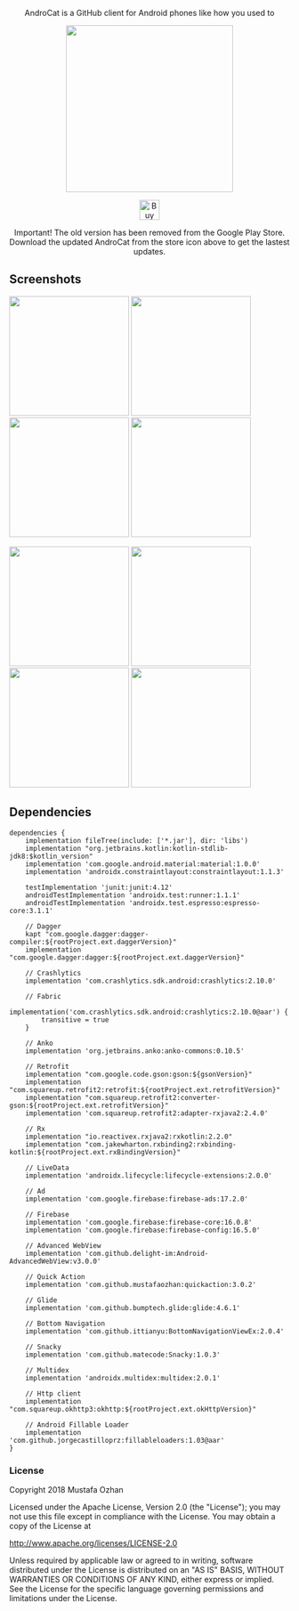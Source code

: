 <p align="center">AndroCat is a GitHub client for Android phones like how you used to</p>
<p align="center"><a href="https://play.google.com/store/apps/details?id=mustafaozhan.github.com.androcat"><img src="https://play.google.com/intl/en_us/badges/images/generic/en_badge_web_generic.png" width="300px"></a></p>
<p align="center"><a href='https://ko-fi.com/B0B2TZMH' target='_blank'><img height='36' style='border:0px;height:36px;' src='https://az743702.vo.msecnd.net/cdn/kofi1.png?v=2' border='0' alt='Buy Me a Coffee at ko-fi.com' /></a></p>
<p align="center">Important! The old version has been removed from the Google Play Store. Download the updated AndroCat from the store icon above to get the lastest updates.</p>



## Screenshots


<img src="https://i.postimg.cc/mLGX9fWV/1.png?dl=1" width="215px"/> <img src="https://i.postimg.cc/SS7Z7Ty4/2.png?dl=1" width="215px"/> <img src="https://i.postimg.cc/NQSPg2N3/3.png?dl=1" width="215px"/> <img src="https://i.postimg.cc/LHPQh4wn/4.png?dl=1" width="215px"/>

<img src="https://i.postimg.cc/D78MkPcQ/5.png?dl=1" width="215px"/> <img src="https://i.postimg.cc/jt8FFFyd/6.png?dl=1" width="215px"/> <img src="https://i.postimg.cc/pVWs0fTF/7.png?dl=1" width="215px"/> <img src="https://i.postimg.cc/V1mZL8Rk/8.png?dl=1" width="215px"/>

## Dependencies
```
dependencies {
    implementation fileTree(include: ['*.jar'], dir: 'libs')
    implementation "org.jetbrains.kotlin:kotlin-stdlib-jdk8:$kotlin_version"
    implementation 'com.google.android.material:material:1.0.0'
    implementation 'androidx.constraintlayout:constraintlayout:1.1.3'

    testImplementation 'junit:junit:4.12'
    androidTestImplementation 'androidx.test:runner:1.1.1'
    androidTestImplementation 'androidx.test.espresso:espresso-core:3.1.1'

    // Dagger
    kapt "com.google.dagger:dagger-compiler:${rootProject.ext.daggerVersion}"
    implementation "com.google.dagger:dagger:${rootProject.ext.daggerVersion}"

    // Crashlytics
    implementation 'com.crashlytics.sdk.android:crashlytics:2.10.0'

    // Fabric
    implementation('com.crashlytics.sdk.android:crashlytics:2.10.0@aar') {
        transitive = true
    }

    // Anko
    implementation 'org.jetbrains.anko:anko-commons:0.10.5'

    // Retrofit
    implementation "com.google.code.gson:gson:${gsonVersion}"
    implementation "com.squareup.retrofit2:retrofit:${rootProject.ext.retrofitVersion}"
    implementation "com.squareup.retrofit2:converter-gson:${rootProject.ext.retrofitVersion}"
    implementation 'com.squareup.retrofit2:adapter-rxjava2:2.4.0'

    // Rx
    implementation "io.reactivex.rxjava2:rxkotlin:2.2.0"
    implementation "com.jakewharton.rxbinding2:rxbinding-kotlin:${rootProject.ext.rxBindingVersion}"

    // LiveData
    implementation 'androidx.lifecycle:lifecycle-extensions:2.0.0'

    // Ad
    implementation 'com.google.firebase:firebase-ads:17.2.0'

    // Firebase
    implementation 'com.google.firebase:firebase-core:16.0.8'
    implementation 'com.google.firebase:firebase-config:16.5.0'

    // Advanced WebView
    implementation 'com.github.delight-im:Android-AdvancedWebView:v3.0.0'

    // Quick Action
    implementation 'com.github.mustafaozhan:quickaction:3.0.2'

    // Glide
    implementation 'com.github.bumptech.glide:glide:4.6.1'

    // Bottom Navigation
    implementation 'com.github.ittianyu:BottomNavigationViewEx:2.0.4'

    // Snacky
    implementation 'com.github.matecode:Snacky:1.0.3'

    // Multidex
    implementation 'androidx.multidex:multidex:2.0.1'

    // Http client
    implementation "com.squareup.okhttp3:okhttp:${rootProject.ext.okHttpVersion}"

    // Android Fillable Loader
    implementation 'com.github.jorgecastilloprz:fillableloaders:1.03@aar'
}
```

### License
Copyright 2018 Mustafa Ozhan

Licensed under the Apache License, Version 2.0 (the "License"); you may not use this file except in compliance with the License. You may obtain a copy of the License at

http://www.apache.org/licenses/LICENSE-2.0

Unless required by applicable law or agreed to in writing, software distributed under the License is distributed on an "AS IS" BASIS, WITHOUT WARRANTIES OR CONDITIONS OF ANY KIND, either express or implied. See the License for the specific language governing permissions and limitations under the License.
